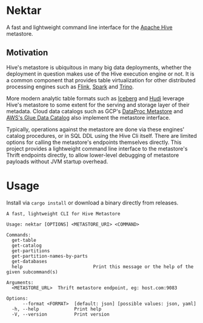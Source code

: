# Nektar

A fast and lightweight command line interface for the [Apache Hive](https://hive.apache.org/) metastore.

## Motivation

Hive's metastore is ubiquitous in many big data deployments, whether the deployment in question makes use
of the Hive execution engine or not.  It is a common component that provides table virtualization for other 
distributed processing engines such as [Flink](https://nightlies.apache.org/flink/flink-docs-master/docs/connectors/table/hive/hive_catalog/), [Spark](https://spark.apache.org/docs/latest/sql-data-sources-hive-tables.html) and [Trino](https://trino.io/docs/current/connector/hive.html).  

More modern analytic table formats such as [Iceberg](https://iceberg.apache.org/docs/latest/hive/) and [Hudi](https://hudi.apache.org/docs/syncing_metastore/) leverage Hive's metastore to some extent for the serving and storage layer of their metadata.  Cloud data catalogs such as GCP's [DataProc Metastore](https://cloud.google.com/dataproc-metastore/docs/hive-metastore) and [AWS's Glue Data Catalog](https://docs.aws.amazon.com/emr/latest/ReleaseGuide/emr-hive-metastore-glue.html) also implement the metastore interface.

Typically, operations against the metastore are done via these engines' catalog procedures, or in SQL DDL 
using the Hive Cli itself.  There are limited options for calling the metastore's endpoints themselves directly.  This
project provides a lightweight command line interface to the metastore's Thrift endpoints directly, to allow lower-level
debugging of metastore payloads without JVM startup overhead.


# Usage

Install via `cargo install` or download a binary directly from releases.

```
A fast, lightweight CLI for Hive Metastore

Usage: nektar [OPTIONS] <METASTORE_URI> <COMMAND>

Commands:
  get-table
  get-catalog
  get-partitions
  get-partition-names-by-parts
  get-databases
  help                          Print this message or the help of the given subcommand(s)

Arguments:
  <METASTORE_URL>  Thrift metastore endpoint, eg: host.com:9083

Options:
      --format <FORMAT>  [default: json] [possible values: json, yaml]
  -h, --help             Print help
  -V, --version          Print version
```
